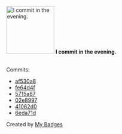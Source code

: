 <img src="https://my-badges.github.io/my-badges/evening-commits.png" alt="I commit in the evening." title="I commit in the evening." width="128">
<strong>I commit in the evening.</strong>
<br><br>

Commits:

- <a href="https://github.com/ksysoev/go-templ/commit/af530a8de44cfcd926987c5983f5a02a68f128f6">af530a8</a>
- <a href="https://github.com/ksysoev/help-my-pet/commit/fe64d4fe8fd863fee297aacfbfd5b488f113dbd0">fe64d4f</a>
- <a href="https://github.com/ksysoev/help-my-pet/commit/5715a87fd6a7e06b41809a9abed1466cfb264af3">5715a87</a>
- <a href="https://github.com/ksysoev/help-my-pet/commit/02e89975ab0a4038b1feaf81e982ca6792155da2">02e8997</a>
- <a href="https://github.com/ksysoev/go-templ/commit/41062d055a88558473ae5ca01eeb2932ad3f95c5">41062d0</a>
- <a href="https://github.com/ksysoev/go-templ/commit/6eda71d09f8830fb0aaf2aef9a79343418b0f8fe">6eda71d</a>


Created by <a href="https://github.com/my-badges/my-badges">My Badges</a>